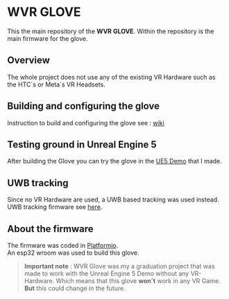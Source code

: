 # WVR GLOVE

This the main repository of the **WVR GLOVE**.
Within the repository is the main firmware for the glove.

## Overview
The whole project does not use any of the existing VR Hardware such as the HTC´s or Meta´s VR Headsets.   


## Building and configuring the glove 
Instruction to build and configuring the glove see : [wiki](https://github.com/Wbiu/WVR-Glove-Wiki)

## Testing ground in Unreal Engine 5
After building the Glove you can try the glove in the [UE5 Demo]() that I made.

## UWB tracking
Since no VR Hardware are used, a UWB based tracking was used instead. UWB tracking firmware see [here]().

## About the firmware
The firmware was coded in [Platformio](https://platformio.org/).<br/>
An esp32 wroom was used to build this glove.



> **Important note** : 
WVR Glove was my a graduation project that was made to work with
the Unreal Engine 5 Demo without any VR-Hardware. Which means that this glove **won´t** work in any VR Game.
**But** this could change in the future.
